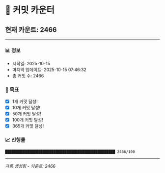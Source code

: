 # 🔢 커밋 카운터

## 현재 카운트: 2466

---

### 📊 정보
- 시작일: 2025-10-15
- 마지막 업데이트: 2025-10-15 07:46:32
- 총 커밋 수: 2466

### 🎯 목표
- [x] 1개 커밋 달성!
- [x] 10개 커밋 달성!
- [x] 50개 커밋 달성!
- [x] 100개 커밋 달성!
- [x] 365개 커밋 달성!

### 📈 진행률
```
██████████████████████████████████████████████████ 2466/100
```

---
*자동 생성됨 - 카운트: 2466*
